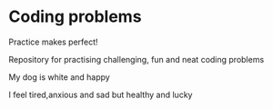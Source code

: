 # Coding problems
Practice makes perfect! 

Repository for practising challenging, fun and neat coding problems

My dog is white and happy

I feel tired,anxious and sad but healthy and lucky
